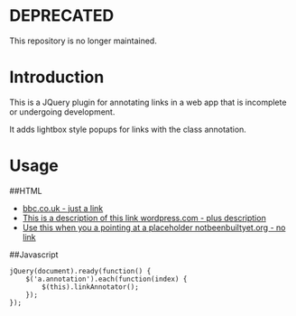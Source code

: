# DEPRECATED

This repository is no longer maintained.

# Introduction

This is a JQuery plugin for annotating links in a web app that is incomplete or undergoing development.

It adds lightbox style popups for links with the class annotation.

 
# Usage

##HTML
    <ul>
        <li>
            <a class="annotation" href="http://bbc.co.uk" title="This shows a title and a link">
                bbc.co.uk - just a link
            </a>
        </li>
        <li>
            <a class="annotation" href="http://wordpress.com" title="This shows a title, a link and an extra annotation">
                <span class="annotate-description">This is a  description of this link</span>
                wordpress.com - plus description
            </a>
        </li>
        <li>
            <a class="annotation" href="#" title="This shows a title and description with no link">
                <span class="annotate-description">Use this when you a pointing at a placeholder</span>
                notbeenbuiltyet.org - no link
            </a>
        </li>
    </ul>
    
    
##Javascript

    jQuery(document).ready(function() {
        $('a.annotation').each(function(index) {
            $(this).linkAnnotator();
        });
    });
